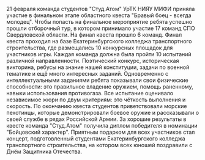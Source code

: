 21 февраля команда студентов "Студ.Атом" УрТК НИЯУ МИФИ приняла участие в финальном этапе областного квеста "Бравый боец - всегда молодец". 
Чтобы попасть на финальное мероприятие ребята успешно прошли отборочный тур, в котором принимало участие 17 команд СПО Свердловской области. На финал квеста прошло 6 команд.
Финал квеста проходил на базе Екатеринбургского колледжа транспортного строительства, где размещались 10 конкурсных площадок для участников игры.
Каждая команда должна была пройти 10 испытаний различной направленности. 
Поэтический конкурс, историческая викторина, ребусы на знание нашей конституции, задачи по военной тематике и ещё много интересных заданий.
Одновременно с интеллектуальными заданиями ребята показывали свои физические способности: это правильное владение оружием, помощь раненному, навыки использования противогаза. Все испытание оценивало независимое жюри по двум критериям: это чёткость выполнения и скорость. 
По окончанию квеста студентов приветствовали морские пехотинцы, которые демонстрировали боевое оружие и рассказывали о своей службе в рядах Российской Армии.
За хорошие результаты в квесте команда "Студ.Атом" получила диплом победителя в номинации "Бойцовский характер".
Приятным подарком для всех участников стал концерт, подготовленный студентами Екатеринбургского колледжа транспортного строительства, на котором всех юношей поздравили с Днём Защитника Отечества.